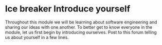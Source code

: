 # Ice breaker Introduce yourself

Throughout this module we will be learning about software engineering and sharing our ideas with one another. To better get to know everyone in the module, let us first begin by introducing ourselves. Post to this forum telling us about yourself in a few lines.